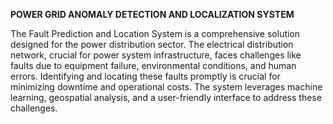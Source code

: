 **POWER GRID ANOMALY DETECTION AND LOCALIZATION SYSTEM**

The Fault Prediction and Location System is a comprehensive solution designed for the power distribution sector. The electrical distribution network, crucial for power system infrastructure, faces challenges like faults due to equipment failure, environmental conditions, and human errors. Identifying and locating these faults promptly is crucial for minimizing downtime and operational costs. The system leverages machine learning, geospatial analysis, and a user-friendly interface to address these challenges.
